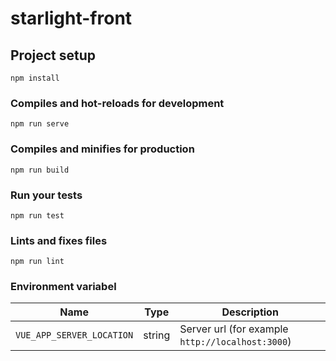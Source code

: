 # starlight-front

## Project setup
```
npm install
```

### Compiles and hot-reloads for development
```
npm run serve
```

### Compiles and minifies for production
```
npm run build
```

### Run your tests
```
npm run test
```

### Lints and fixes files
```
npm run lint
```

### Environment variabel
| Name | Type | Description |
|------|------|-------------|
| `VUE_APP_SERVER_LOCATION` | string | Server url (for example `http://localhost:3000`) |

